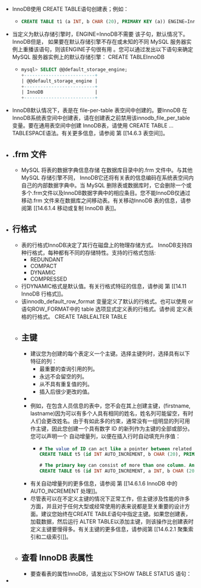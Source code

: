 - InnoDB使用 CREATE TABLE语句创建表；例如：
	- ```sql
	  CREATE TABLE t1 (a INT, b CHAR (20), PRIMARY KEY (a)) ENGINE=InnoDB;
	  ```
- 当定义为默认存储引擎时，ENGINE=InnoDB不需要 该子句，默认情况下。InnoDB但是， 如果要在默认存储引擎不存在或未知的不同 MySQL 服务器实例上重播该语句，则该ENGINE子句很有用 。您可以通过发出以下语句来确定 MySQL 服务器实例上的默认存储引擎： CREATE TABLEInnoDB
	- ```sql
	  mysql> SELECT @@default_storage_engine;
	  +--------------------------+
	  | @@default_storage_engine |
	  +--------------------------+
	  | InnoDB                   |
	  +--------------------------+
	  ```
- InnoDB默认情况下，表是在 file-per-table 表空间中创建的。要InnoDB 在InnoDB系统表空间中创建表，请在创建表之前禁用该innodb_file_per_table 变量。要在通用表空间中创建 InnoDB表，请使用 CREATE TABLE ... TABLESPACE语法。有关更多信息，请参阅 第 [[14.6.3  表空间]]。
- ## .frm 文件
	- MySQL 将表的数据字典信息存储 在数据库目录中的.frm 文件中。与其他 MySQL 存储引擎不同， InnoDB它还将有关表的信息编码在系统表空间内自己的内部数据字典中。当 MySQL 删除表或数据库时，它会删除一个或多个.frm文件以及InnoDB数据字典中的相应条目。您不能InnoDB仅通过移动.frm 文件来在数据库之间移动表。有关移动InnoDB 表的信息，请参阅第 [[14.6.1.4  移动或复制 InnoDB 表]]。
- ## 行格式
	- 表的行格式InnoDB决定了其行在磁盘上的物理存储方式。 InnoDB支持四种行格式，每种都有不同的存储特性。支持的行格式包括:
		- REDUNDANT
		- COMPACT
		- DYNAMIC
		- COMPRESSED
	- 行DYNAMIC格式是默认值。有关行格式特征的信息，请参阅 第 [[14.11 InnoDB 行格式]]。
	- 该innodb_default_row_format 变量定义了默认的行格式。也可以使用 or语句ROW_FORMAT中的 table 选项显式定义表的行格式。请参阅 定义表格的行格式。 CREATE TABLEALTER TABLE
	- ## 主键
		- 建议您为创建的每个表定义一个主键。选择主键列时，选择具有以下特征的列：
			- 最重要的查询引用的列。
			- 永远不会留空的列。
			- 从不具有重复值的列。
			- 插入后很少更改的值。
		-
		- 例如，在包含人员信息的表中，您不会在其上创建主键，(firstname, lastname)因为可以有多个人具有相同的姓名，姓名列可能留空，有时人们会更改姓名。由于有如此多的约束，通常没有一组明显的列可用作主键，因此您创建一个具有数字 ID 的新列作为主键的全部或部分。您可以声明一个 自动增量列，以便在插入行时自动填充升序值：
			- ```sql
			  # The value of ID can act like a pointer between related items in different tables.
			  CREATE TABLE t5 (id INT AUTO_INCREMENT, b CHAR (20), PRIMARY KEY (id));
			  
			  # The primary key can consist of more than one column. Any autoinc column must come first.
			  CREATE TABLE t6 (id INT AUTO_INCREMENT, a INT, b CHAR (20), PRIMARY KEY (id,a));
			  ```
		- 有关自动增量列的更多信息，请参阅 第 [[14.6.1.6  InnoDB 中的 AUTO_INCREMENT 处理]]。
		- 尽管表可以在不定义主键的情况下正常工作，但主键涉及性能的许多方面，并且对于任何大型或经常使用的表来说都是至关重要的设计方面。建议您始终在CREATE TABLE语句中指定主键。如果您创建表，加载数据，然后运行 ALTER TABLE以添加主键，则该操作比创建表时定义主键要慢得多。有关主键的更多信息，请参阅第 [[14.6.2.1  聚集索引和二级索引]]。
	- ## 查看 InnoDB 表属性
		- 要查看表的属性InnoDB，请发出以下SHOW TABLE STATUS 语句：
-